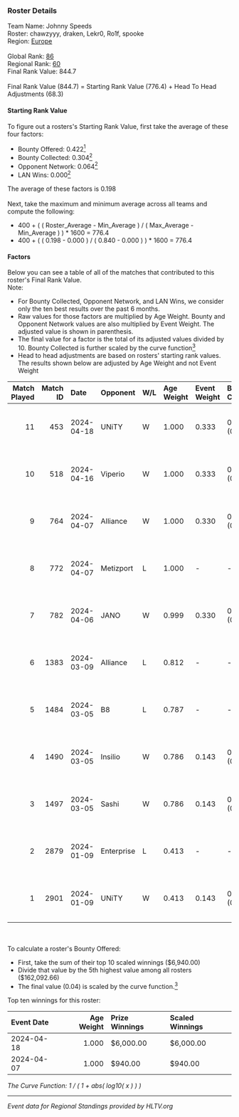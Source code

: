 ### Roster Details<br />
Team Name: Johnny Speeds<br />
Roster: chawzyyy, draken, Lekr0, Ro1f, spooke<br />
Region: [Europe]( ../standings_europe.md)<br />
<br />
Global Rank: [86](../standings_global.md)<br />
Regional Rank: [60]( ../standings_europe.md)<br />
Final Rank Value:  844.7<br />
<br />
Final Rank Value (844.7) = Starting Rank Value (776.4) + Head To Head Adjustments (68.3)<br />

#### Starting Rank Value<br />
To figure out a rosters's Starting Rank Value, first take the average of these four factors:<br />
- Bounty Offered: 0.422[<sup>1</sup>](#table2)
- Bounty Collected: 0.304[<sup>2</sup>](#table1)
- Opponent Network: 0.064[<sup>2</sup>](#table1)
- LAN Wins: 0.000[<sup>2</sup>](#table1)

The average of these factors is 0.198<br />
<br />
Next, take the maximum and minimum average across all teams and compute the following:<br />
- 400 + ( ( Roster_Average - Min_Average ) / ( Max_Average - Min_Average ) ) * 1600 = 776.4
- 400 + ( ( 0.198 - 0.000 ) / ( 0.840 - 0.000 ) ) * 1600 = 776.4


#### Factors<br />
Below you can see a table of all of the matches that contributed to this roster's Final Rank Value.<br />
Note:<br />

- For Bounty Collected, Opponent Network, and LAN Wins, we consider only the ten best results over the past 6 months.
- Raw values for those factors are multiplied by Age Weight. Bounty and Opponent Network values are also multiplied by Event Weight. The adjusted value is shown in parenthesis.
- The final value for a factor is the total of its adjusted values divided by 10. Bounty Collected is further scaled by the curve function[<sup>3</sup>](#curveFunction)
- Head to head adjustments are based on rosters' starting rank values. The results shown below are adjusted by Age Weight and not Event Weight
<span id="table1"></span><br />


| Match Played | Match ID | Date       | Opponent   | W/L | Age Weight | Event Weight | Bounty Collected | Opponent Network | LAN Wins  | H2H Adj. | Roster                                    |
| -: | -: | :- | :- | :- | :- | :- | :- | :- | :- | -: | :- |
|           11 |      453 | 2024-04-18 | UNiTY      | W   | 1.000      | 0.333        | 0.050 (0.017)    | 0.234 (0.078)    | 0 (0.000) |    15.80 | chawzyyy, draken, Lekr0, Ro1f, spooke     |
|           10 |      518 | 2024-04-16 | Viperio    | W   | 1.000      | 0.333        | 0.006 (0.002)    | 0.089 (0.030)    | 0 (0.000) |     8.84 | chawzyyy, draken, Lekr0, Ro1f, spooke     |
|            9 |      764 | 2024-04-07 | Alliance   | W   | 1.000      | 0.330        | 0.016 (0.005)    | 0.815 (0.269)    | 0 (0.000) |    17.30 | bobeksde, chawzyyy, draken, Lekr0, spooke |
|            8 |      772 | 2024-04-07 | Metizport  | L   | 1.000      | -            | -                | -                | -         |    -5.63 | bobeksde, chawzyyy, draken, Lekr0, spooke |
|            7 |      782 | 2024-04-06 | JANO       | W   | 0.999      | 0.330        | 0.005 (0.002)    | 0.189 (0.062)    | 0 (0.000) |    10.59 | bobeksde, chawzyyy, draken, Lekr0, spooke |
|            6 |     1383 | 2024-03-09 | Alliance   | L   | 0.812      | -            | -                | -                | -         |   -10.59 | chawzyyy, draken, Lekr0, Ro1f, spooke     |
|            5 |     1484 | 2024-03-05 | B8         | L   | 0.787      | -            | -                | -                | -         |    -6.83 | chawzyyy, draken, Lekr0, Ro1f, spooke     |
|            4 |     1490 | 2024-03-05 | Insilio    | W   | 0.786      | 0.143        | 0.019 (0.002)    | 0.660 (0.074)    | 0 (0.000) |    16.71 | chawzyyy, draken, Lekr0, Ro1f, spooke     |
|            3 |     1497 | 2024-03-05 | Sashi      | W   | 0.786      | 0.143        | 0.188 (0.021)    | 1.000 (0.112)    | 0 (0.000) |    18.38 | chawzyyy, draken, Lekr0, Ro1f, spooke     |
|            2 |     2879 | 2024-01-09 | Enterprise | L   | 0.413      | -            | -                | -                | -         |    -3.82 | chawzyyy, draken, HugoXD, RuStY, spooke   |
|            1 |     2901 | 2024-01-09 | UNiTY      | W   | 0.413      | 0.143        | 0.050 (0.003)    | 0.234 (0.014)    | 0 (0.000) |     7.54 | chawzyyy, draken, HugoXD, RuStY, spooke   |

<br />
<span id="table2"></span><br />
To calculate a roster's Bounty Offered:<br />

- First, take the sum of their top 10 scaled winnings ($6,940.00)
- Divide that value by the 5th highest value among all rosters ($162,092.66)
- The final value (0.04) is scaled by the curve function.[<sup>3</sup>](#curveFunction)

Top ten winnings for this roster:<br />

| Event Date | Age Weight | Prize Winnings | Scaled Winnings |
| :- | -: | :- | :- |
| 2024-04-18 |      1.000 | $6,000.00      | $6,000.00       |
| 2024-04-07 |      1.000 | $940.00        | $940.00         |


<span id="curveFunction"></span>_The Curve Function: 1 / ( 1 + abs( log10( x ) ) )_<br />

---
_Event data for Regional Standings provided by HLTV.org_<br />
